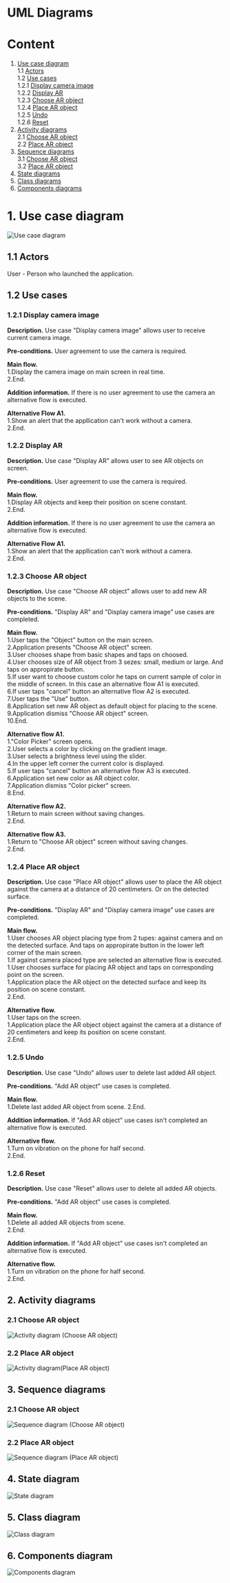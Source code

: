 # UML Diagrams

# Content
1. [Use case diagram](#use_case_diagram)  
   1.1 [Actors](#actors)  
   1.2 [Use cases](#use_cases)  
   1.2.1 [Display camera image](#display_camera_image)  
   1.2.2 [Display AR](#display_ar)  
   1.2.3 [Choose AR object](#choose_ar_object)  
   1.2.4 [Place AR object](#place_ar_object)  
   1.2.5 [Undo](#undo)  
   1.2.6 [Reset](#reset)  
2. [Activity diagrams](#activities_diagrams)  
   2.1 [Choose AR object](#choose_ar_object_activity)  
   2.2 [Place AR object](#place_ar_object_activity)  
3. [Sequence diagrams](#sequence_diagrams)  
   3.1 [Choose AR object](#choose_ar_object_sequence)  
   3.2 [Place AR object](#place_ar_object_sequence)  
4. [State diagrams](#state_diagram)  
5. [Class diagrams](#class_diagram)  
6. [Components diagrams](#components_diagram)  


<a name="use_case_diagram"/>

# 1. Use case diagram
![Use case diagram](../Images/Diagrams/Use_case_diagram.png)  

<a name="actors"/>

## 1.1 Actors
User - Person who launched the application.

<a name="use_cases"/>

## 1.2 Use cases

<a name ="display_camera_image"/>

### 1.2.1 Display camera image
**Description.** Use case "Display camera image" allows user to receive current camera image.

**Pre-conditions.**
User agreement to use the camera is required.

**Main flow.**  
1.Display the camera image on main screen in real time.  
2.End.

**Addition information.** If there is no user agreement to use the camera an alternative flow is executed.

**Alternative Flow А1.**  
1.Show an alert that the appllication can't work without a camera.  
2.End.

<a name ="display_ar"/>

### 1.2.2 Display AR
**Description.** Use case "Display AR" allows user to see AR objects on screen.

**Pre-conditions.**
User agreement to use the camera is required.

**Main flow.**  
1.Display AR objects and keep their position on scene constant.  
2.End.

**Addition information.** If there is no user agreement to use the camera an alternative flow is executed.

**Alternative Flow А1.**  
1.Show an alert that the appllication can't work without a camera.  
2.End.

<a name ="choose_ar_object"/>

### 1.2.3 Choose AR object
**Description.** Use case "Choose AR object" allows user to add new AR objects to the scene.

**Pre-conditions.**
"Display AR" and "Display camera image" use cases are completed.

**Main flow.**  
1.User taps the "Object" button on the main screen.  
2.Application presents "Choose AR object" screen.  
3.User chooses shape from basic shapes and taps on choosed.  
4.User chooses size of AR object from 3 sezes: small, medium or large. And taps on appropirate button.  
5.If user want to choose custom color he taps on current sample of color in the middle of screen. In this case an alternative flow A1 is executed.  
6.If user taps "cancel" button an alternative flow A2 is executed.  
7.User taps the "Use" button.  
8.Application set new AR object as default object for placing to the scene.  
9.Application dismiss "Choose AR object" screen.  
10.End.

**Alternative flow A1.**  
1."Color Picker" screen opens.  
2.User selects a color by clicking on the gradient image.  
3.User selects a brightness level using the slider.  
4.In the upper left corner the current color is displayed.  
5.If user taps "cancel" button an alternative flow A3 is executed.  
6.Application set new color as AR object color.  
7.Application dismiss "Color picker" screen.  
8.End.

**Alternative flow A2.**  
1.Return to main screen without saving changes.  
2.End.

**Alternative flow A3.**  
1.Return to "Choose AR object" screen without saving changes.  
2.End.

<a name ="place_ar_object"/>

### 1.2.4 Place AR object
**Description.** Use case "Place AR object" allows user to place the AR object against the camera at a distance of 20 centimeters. Or on the detected surface.

**Pre-conditions.**
"Display AR" and "Display camera image" use cases are completed.

**Main flow.**  
1.User chooses AR object placing type from 2 tupes: against camera and on the detected surface. And taps on appropirate button in the lower left corner of the main screen.  
1.If against camera placed type are selected an alternative flow is executed.    
1.User chooses surface for placing AR object and taps on corresponding point on the screen.  
1.Application place the AR object on the detected surface and keep its position on scene constant.  
2.End.

**Alternative flow.**  
1.User taps on the screen.  
1.Application place the AR object object against the camera at a distance of 20 centimeters and keep its position on scene constant.  
2.End.

<a name ="undo"/>

### 1.2.5 Undo
**Description.** Use case "Undo" allows user to delete last added AR object.

**Pre-conditions.**
"Add AR object" use cases is completed.

**Main flow.**  
1.Delete last added AR object from scene. 
2.End.

**Addition information.** If "Add AR object" use cases isn't completed an alternative flow is executed.

**Alternative flow.**  
1.Turn on vibration on the phone for half second.  
2.End.

<a name ="reset"/>

### 1.2.6 Reset
**Description.** Use case "Reset" allows user to delete all added AR objects.

**Pre-conditions.**
"Add AR object" use cases is completed.

**Main flow.**  
1.Delete all added AR objects from scene.  
2.End.

**Addition information.** If "Add AR object" use cases isn't completed an alternative flow is executed.

**Alternative flow.**  
1.Turn on vibration on the phone for half second.  
2.End.

<a name = "activities_diagrams"/>

## 2. Activity diagrams

<a name = "choose_ar_object_activity"/>

### 2.1 Choose AR object

![Activity diagram (Choose AR object)](../Images/Diagrams/Choose_AR_object_activity_diagram.png)  

<a name = "place_ar_object_activity"/>

### 2.2 Place AR object

![Activity diagram(Place AR object)](../Images/Diagrams/Place_AR_object_activity_diagram.png)  

<a name = "sequence_diagrams"/>

## 3. Sequence diagrams

<a name = "choose_ar_object_sequence"/>

### 2.1 Choose AR object

![Sequence diagram (Choose AR object)](../Images/Diagrams/Choose_AR_object_sequence_diagram.png)  

<a name = "place_ar_object_sequence"/>

### 2.2 Place AR object

![Sequence diagram (Place AR object)](../Images/Diagrams/Place_AR_object_sequence_diagram.png)  

<a name = "state_diagram"/>

## 4. State diagram

![State diagram](../Images/Diagrams/StateDiagram.png)

<a name = "class_diagram"/>

## 5. Class diagram

![Class diagram](../Images/Diagrams/ClassDiagram.png) 

<a name = "components_diagram"/>

## 6. Components diagram

![Components diagram](../Images/Diagrams/ComponentDiagram.png) 



